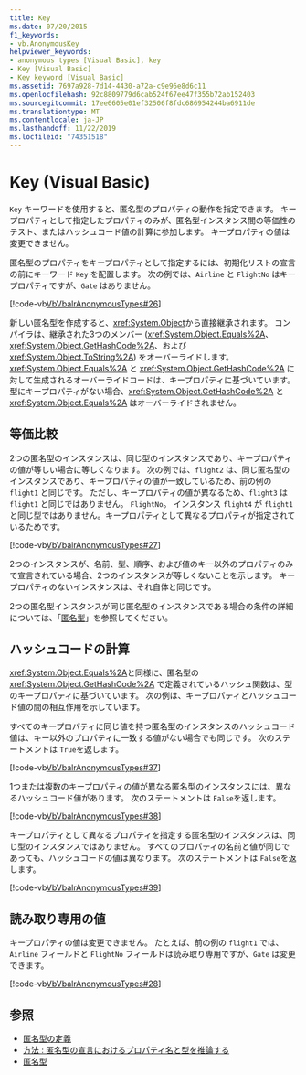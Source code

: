 ```yaml
---
title: Key
ms.date: 07/20/2015
f1_keywords:
- vb.AnonymousKey
helpviewer_keywords:
- anonymous types [Visual Basic], key
- Key [Visual Basic]
- Key keyword [Visual Basic]
ms.assetid: 7697a928-7d14-4430-a72a-c9e96e8d6c11
ms.openlocfilehash: 92c8809779d6cab524f67ee47f355b72ab152403
ms.sourcegitcommit: 17ee6605e01ef32506f8fdc686954244ba6911de
ms.translationtype: MT
ms.contentlocale: ja-JP
ms.lasthandoff: 11/22/2019
ms.locfileid: "74351518"
---
```

# <a name="key-visual-basic"></a>Key (Visual Basic)
`Key` キーワードを使用すると、匿名型のプロパティの動作を指定できます。 キープロパティとして指定したプロパティのみが、匿名型インスタンス間の等価性のテスト、またはハッシュコード値の計算に参加します。 キープロパティの値は変更できません。  
  
 匿名型のプロパティをキープロパティとして指定するには、初期化リストの宣言の前にキーワード `Key` を配置します。 次の例では、`Airline` と `FlightNo` はキープロパティですが、`Gate` はありません。  
  
 [!code-vb[VbVbalrAnonymousTypes#26](~/samples/snippets/visualbasic/VS_Snippets_VBCSharp/VbVbalrAnonymousTypes/VB/Class2.vb#26)]  
  
 新しい匿名型を作成すると、<xref:System.Object>から直接継承されます。 コンパイラは、継承された3つのメンバー (<xref:System.Object.Equals%2A>、<xref:System.Object.GetHashCode%2A>、および <xref:System.Object.ToString%2A>) をオーバーライドします。 <xref:System.Object.Equals%2A> と <xref:System.Object.GetHashCode%2A> に対して生成されるオーバーライドコードは、キープロパティに基づいています。 型にキープロパティがない場合、<xref:System.Object.GetHashCode%2A> と <xref:System.Object.Equals%2A> はオーバーライドされません。  
  
## <a name="equality"></a>等価比較  
 2つの匿名型のインスタンスは、同じ型のインスタンスであり、キープロパティの値が等しい場合に等しくなります。 次の例では、`flight2` は、同じ匿名型のインスタンスであり、キープロパティの値が一致しているため、前の例の `flight1` と同じです。 ただし、キープロパティの値が異なるため、`flight3` は `flight1` と同じではありません。 `FlightNo`。 インスタンス `flight4` が `flight1` と同じ型ではありません。キープロパティとして異なるプロパティが指定されているためです。  
  
 [!code-vb[VbVbalrAnonymousTypes#27](~/samples/snippets/visualbasic/VS_Snippets_VBCSharp/VbVbalrAnonymousTypes/VB/Class2.vb#27)]  
  
 2つのインスタンスが、名前、型、順序、および値のキー以外のプロパティのみで宣言されている場合、2つのインスタンスが等しくないことを示します。 キープロパティのないインスタンスは、それ自体と同じです。  
  
 2つの匿名型インスタンスが同じ匿名型のインスタンスである場合の条件の詳細については、「[匿名型](../../../visual-basic/programming-guide/language-features/objects-and-classes/anonymous-types.md)」を参照してください。  
  
## <a name="hash-code-calculation"></a>ハッシュコードの計算  
 <xref:System.Object.Equals%2A>と同様に、匿名型の <xref:System.Object.GetHashCode%2A> で定義されているハッシュ関数は、型のキープロパティに基づいています。 次の例は、キープロパティとハッシュコード値の間の相互作用を示しています。  
  
 すべてのキープロパティに同じ値を持つ匿名型のインスタンスのハッシュコード値は、キー以外のプロパティに一致する値がない場合でも同じです。 次のステートメントは `True`を返します。  
  
 [!code-vb[VbVbalrAnonymousTypes#37](~/samples/snippets/visualbasic/VS_Snippets_VBCSharp/VbVbalrAnonymousTypes/VB/Class2.vb#37)]  
  
 1つまたは複数のキープロパティの値が異なる匿名型のインスタンスには、異なるハッシュコード値があります。 次のステートメントは `False`を返します。  
  
 [!code-vb[VbVbalrAnonymousTypes#38](~/samples/snippets/visualbasic/VS_Snippets_VBCSharp/VbVbalrAnonymousTypes/VB/Class2.vb#38)]  
  
 キープロパティとして異なるプロパティを指定する匿名型のインスタンスは、同じ型のインスタンスではありません。 すべてのプロパティの名前と値が同じであっても、ハッシュコードの値は異なります。 次のステートメントは `False`を返します。  
  
 [!code-vb[VbVbalrAnonymousTypes#39](~/samples/snippets/visualbasic/VS_Snippets_VBCSharp/VbVbalrAnonymousTypes/VB/Class2.vb#39)]  
  
## <a name="read-only-values"></a>読み取り専用の値  
 キープロパティの値は変更できません。 たとえば、前の例の `flight1` では、`Airline` フィールドと `FlightNo` フィールドは読み取り専用ですが、`Gate` は変更できます。  
  
 [!code-vb[VbVbalrAnonymousTypes#28](~/samples/snippets/visualbasic/VS_Snippets_VBCSharp/VbVbalrAnonymousTypes/VB/Class2.vb#28)]  
  
## <a name="see-also"></a>参照

- [匿名型の定義](../../../visual-basic/programming-guide/language-features/objects-and-classes/anonymous-type-definition.md)
- [方法 : 匿名型の宣言におけるプロパティ名と型を推論する](../../../visual-basic/programming-guide/language-features/objects-and-classes/how-to-infer-property-names-and-types-in-anonymous-type-declarations.md)
- [匿名型](../../../visual-basic/programming-guide/language-features/objects-and-classes/anonymous-types.md)
